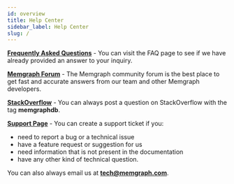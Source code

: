 ```yaml
---
id: overview
title: Help Center
sidebar_label: Help Center
slug: /
---
```


**[Frequently Asked Questions](/faq/memgraph-faq.md)** - You can visit the FAQ
page to see if we have already provided an answer to your inquiry.

**[Memgraph Forum](https://discourse.memgraph.com/)** - The Memgraph community
forum is the best place to get fast and accurate answers from our team and other
Memgraph developers.

**[StackOverflow](https://stackoverflow.com/questions/tagged/memgraphdb)** - You
can always post a question on StackOverflow with the tag **memgraphdb**.

**[Support Page](https://airtable.com/shrcmWpvn74kudboV)** - You can create a
support ticket if you:
* need to report a bug or a technical issue
* have a feature request or suggestion for us
* need information that is not present in the documentation
* have any other kind of technical question.

You can also always email us at
**[tech@memgraph.com](mailto:tech@memgraph.com)**.
